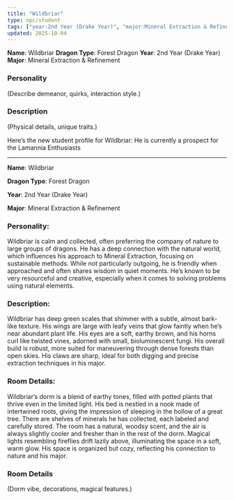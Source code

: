 ```yaml
---
title: "Wildbriar"
type: npc/student
tags: ["year:2nd Year (Drake Year)", "major:Mineral Extraction & Refinement"]
updated: 2025-10-04
---
```


**Name**: Wildbriar
**Dragon Type**: Forest Dragon
**Year**: 2nd Year (Drake Year)
**Major**: Mineral Extraction & Refinement

### Personality
(Describe demeanor, quirks, interaction style.)

### Description
(Physical details, unique traits.)

Here’s the new student profile for Wildbriar:
He is currently a prospect for the Lamannia Enthusiasts

---

**Name**: Wildbriar

**Dragon Type**: Forest Dragon

**Year**: 2nd Year (Drake Year)

**Major**: Mineral Extraction & Refinement

### Personality:
Wildbriar is calm and collected, often preferring the company of nature to large groups of dragons. He has a deep connection with the natural world, which influences his approach to Mineral Extraction, focusing on sustainable methods. While not particularly outgoing, he is friendly when approached and often shares wisdom in quiet moments. He’s known to be very resourceful and creative, especially when it comes to solving problems using natural elements.

### Description:
Wildbriar has deep green scales that shimmer with a subtle, almost bark-like texture. His wings are large with leafy veins that glow faintly when he’s near abundant plant life. His eyes are a soft, earthy brown, and his horns curl like twisted vines, adorned with small, bioluminescent fungi. His overall build is robust, more suited for maneuvering through dense forests than open skies. His claws are sharp, ideal for both digging and precise extraction techniques in his major.

### Room Details:
Wildbriar’s dorm is a blend of earthy tones, filled with potted plants that thrive even in the limited light. His bed is nestled in a nook made of intertwined roots, giving the impression of sleeping in the hollow of a great tree. There are shelves of minerals he has collected, each labeled and carefully stored. The room has a natural, woodsy scent, and the air is always slightly cooler and fresher than in the rest of the dorm. Magical lights resembling fireflies drift lazily above, illuminating the space in a soft, warm glow. His space is organized but cozy, reflecting his connection to nature and his major.

### Room Details
(Dorm vibe, decorations, magical features.)
